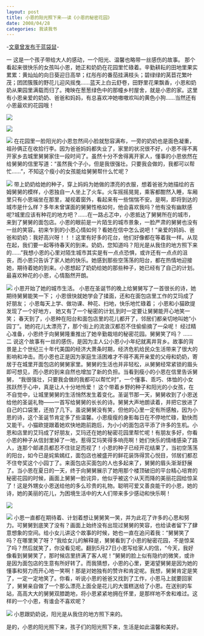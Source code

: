 ```yaml
---
layout: post
title: 小恩的阳光照下来——读《小恩的秘密花园》
date: 2008/04/28
categories: 我读我书
---
```


-[文章曾发布于蓝袋鼠](http://landaishu.hi2net.com/home/blog_read.asp?id=4175&blogid=52927)-



 一
 这是一个孩子带给大人的感动，一个阳光、温馨也略带一丝感伤的故事。
 那个看起来很快乐的女孩叫小恩，她正和奶奶在花园里忙碌着。辛勤耕耘的田地里果实累累：黄灿灿的向日葵迎日高举；红彤彤的番茄挂满枝头；碧绿绿的莴苣花繁叶茂；团团簇簇的野花儿迎风摇曳……蓝天上白云舒卷，田野里花果飘香，小恩和奶奶从果园里满载而归了。掩映在葱葱绿色中的那幢乡村屋舍，就是小恩的家。这里有小恩亲爱的奶奶、爸爸和妈妈，有总喜欢冲她嗷嗷欢叫的黄色小狗……当然还有小恩最欢的花园哦！

![](/heiniuniu_uploads/upload20082/2008427133228797.jpg)

![](/heiniuniu_uploads/upload20082/2008427133334700.jpg)

![](/heiniuniu_uploads/upload20082/2008427133411357.jpg)
 在花园里一脸阳光的小恩忽然间小脸就愁容满布，一旁的奶奶也是面色凝重，祖孙俩正在收拾行李。因为爸爸妈妈都失业了，家里的状况很不好，小恩不得不离开家乡去城里舅舅家住一段时间了。虽然十分不舍得离开家人，懂事的小恩依然在给舅舅的信里写道：“虽然我个子小，但是我很强壮。只要我会做的，我都可以帮忙……”，不知这个瘦小的女孩能给舅舅帮什么忙呢？

![](/heiniuniu_uploads/upload20082/2008427133526241.jpg)
 带上奶奶给她的种子，穿上妈妈为她做的漂亮的衣服，想着爸爸为她描绘的吉姆舅舅的模样，小恩独自一人坐上了火车。火车摇摇晃晃，乘客都酣然入睡，车厢里只有小恩端坐在那里，凝视着窗外，看起来有一些惴惴不安。是啊，即将到达的城市是什么样？多年未曾谋面的舅舅性格如何，他会喜欢我吗？他有没有幽默感呢?城里应该有种花的地方吧？……在一路忐忑中，小恩抵达了舅舅所在的城市，来到了舅舅的面包店。小恩的眼前是一片陌生的城市景象，一脸严肃的舅舅也没有一丝的笑容。初来乍到的小恩心情如何？看她在信中怎么说吧！“亲爱的妈妈、爸爸和奶奶：我好高兴呀！！！这里有好多的花台，他们好像都在等着我一样。从现在起，我们要一起等待春天的到来。奶奶，您知道吗？阳光是从我住的地方照下来的……”我想小恩的心里对陌生城市其实是有一点点恐惧，或许还有一点点的沮丧，而小恩只告诉了家人她的快乐。她感到那些空荡荡的阳台，都在热情地迎接她，期待着她的到来。小恩想起了奶奶给她的那些种子，她已经有了自己的计划。最喜欢种花的小恩，心情豁然开朗。

![](/heiniuniu_uploads/upload20082/2008427133640115.jpg)
小恩开始了她的城市生活。
小恩在圣诞节的晚上给舅舅写了一首很长的诗，她期待舅舅能笑一下；
 小恩很快就她学会了揉面，还和在面包店里工作的艾玛成了好朋友；
 小恩每天上学、做功课、种花、扫地，快乐地忙碌着；
 小恩和小猫欧提发现了一个好地方， 她又有了一个秘密的计划,到时一定要让舅舅能开心地笑一笑；
 春天到了，小恩种在阳台和面包店里的花儿都开了，邻居们都亲切地叫她“小园丁”。她的花儿太漂亮了，那个街上的流浪汉都忍不住偷偷摘了一朵呢！
 经过精心准备，小恩终于向舅舅隆重推出了她辛勤栽培的秘密花园。舅舅笑了吗？
 ……
 二
 说这个故事有一丝的感伤，是因为主人公小恩小小年纪就离井背乡。故事的背景是上个世纪三十年代美国的经济大萧条时期，经济危机给民众生活带来了很大的影响和冲击。而小恩也正是因为家庭生活困难才不得不离开亲爱的父母和奶奶，寄居于在城里开面包店的舅舅家里。舅舅的生活也并非轻松，从舅舅经常紧锁的眉头即可想见，而小恩的到来自然也增加了新的负担。当看到瘦小的小恩在信里告诉舅舅， “我很强壮，只要我会做的我都可以帮忙时”，一个懂事、乖巧、体恤的小女孩跃然于心中，真是让人十分地怜爱！
 这个带着乡野的种子和阳光的小女孩，在不自觉中，让城里舅舅的生活悄然发生着变化。圣诞节那一天，舅舅收到了小恩送给他的圣诞礼物&shy;&shy;——一首写给舅舅的长长的诗。舅舅大声地朗读着，并把它放进了自己的口袋里，还拍了几下。虽说舅舅没有笑，但他的心里一定有所感触，因为小恩的诗，这个圣诞节肯定多了些温馨。小恩瘦瘦的身影每日在不停地忙碌，勤快而又能干。小猫欧提跟着她欢快地跑前跑后，为小小的面包店平添了许多的生机。小恩和店里的艾玛成了好朋友，艾玛还在她的秘密花园里帮忙呢！有朋友多好，你看小恩的种子从信封里掉了一地，惹得艾玛笑得多响亮啊！她们快乐的情绪感染了路人，连那个邮递员都忍不住驻足而视了！小恩的种子已经开花结果了，当初空荡荡的阳台，如今已是姹紫嫣红，面包店也被盛开的鲜花装饰得赏心悦目，邻居们都忍不住夸奖这个小园丁了。来面包店买面包的人也多起来了，舅舅的眉头渐渐舒展了。当小恩在夏日的一天，终于向舅舅展示了她用那个楼顶破旧的平台精心培育的秘密花园的时候，画面上舅舅一脸诧异，他似乎被这个从天而降的美丽花园给惊呆了！这是外甥女小恩送给他的多么珍贵的礼物。聪明可爱又善良能干的小恩，她的诗，她的美丽的花儿，为困境生活中的大人们带来多少感动和快乐啊！

![](/heiniuniu_uploads/upload20082/2008427134018552.jpg)

![](/heiniuniu_uploads/upload20082/2008427134113789.jpg)
 小恩一直都在期待着、计划着想让舅舅笑一笑，并为此花了许多的心思和努力。可舅舅到底笑了没有？画面上始终没有出现过舅舅的笑容，也给读者留下了肆意想象的空间。给小女儿讲这个故事的时候，她也一直在追问着我：“舅舅笑了吗？在哪里笑了呀？”我给女儿的解释是，舅舅看到了小恩的秘密花园，不是惊呆了吗？然后就笑了，你没看见呢。翻到5月27日小恩写给家人的信，“今天，我好像看到舅舅笑了，那时候店里挤满了客人呢！”舅舅的脸上似有隐约的微笑，或许是因为面包店的生意有所好转了。而我猜想，小恩的心里，更渴望舅舅是因为她的懂事和努力而开心地一笑啊！那是对她独有的赞许和肯定呢。我想，舅舅肯定是笑了，一定一定地笑了。你看，听说小恩的爸爸又找到了工作，小恩马上就要回家了，舅舅亲自做了一个那么漂亮上面全是花儿的大蛋糕送给了小恩。在送别的车站，高高大大的舅舅双膝跪地，将小恩紧紧地拥在怀里，是那样地不舍和难过。这样的一个小恩，有谁会不喜欢呢？

![](/heiniuniu_uploads/upload20082/2008427134153427.jpg)
 小恩跟奶奶说，阳光是从我住的地方照下来的。

 是的，小恩的阳光照下来，孩子们的阳光照下来，生活是如此温馨和美好。
